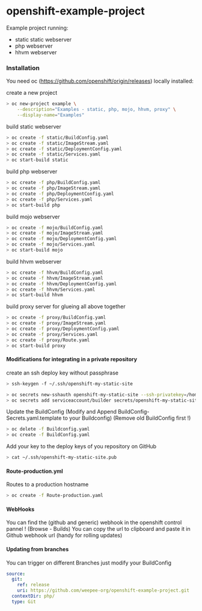 # openshift-example-project

Example project running:
- static static webserver
- php webserver
- hhvm webserver

### Installation

You need oc (https://github.com/openshift/origin/releases) locally installed:

create a new project

```sh
> oc new-project example \
    --description="Examples - static, php, mojo, hhvm, proxy" \
    --display-name="Examples"
```

build static webserver

```sh
> oc create -f static/BuildConfig.yaml
> oc create -f static/ImageStream.yaml
> oc create -f static/DeploymentConfig.yaml
> oc create -f static/Services.yaml
> oc start-build static
```

build php webserver

```sh
> oc create -f php/BuildConfig.yaml
> oc create -f php/ImageStream.yaml
> oc create -f php/DeploymentConfig.yaml
> oc create -f php/Services.yaml
> oc start-build php
```

build mojo webserver

```sh
> oc create -f mojo/BuildConfig.yaml
> oc create -f mojo/ImageStream.yaml
> oc create -f mojo/DeploymentConfig.yaml
> oc create -f mojo/Services.yaml
> oc start-build mojo
```

build hhvm webserver

```sh
> oc create -f hhvm/BuildConfig.yaml
> oc create -f hhvm/ImageStream.yaml
> oc create -f hhvm/DeploymentConfig.yaml
> oc create -f hhvm/Services.yaml
> oc start-build hhvm
```

build proxy server for glueing all above together

```sh
> oc create -f proxy/BuildConfig.yaml
> oc create -f proxy/ImageStream.yaml
> oc create -f proxy/DeploymentConfig.yaml
> oc create -f proxy/Services.yaml
> oc create -f proxy/Route.yaml
> oc start-build proxy
```

#### Modifications for integrating in a private repository

create an ssh deploy key without passphrase
```sh
> ssh-keygen -f ~/.ssh/openshift-my-static-site
```

```sh
> oc secrets new-sshauth openshift-my-static-site --ssh-privatekey=/home/joeri/.ssh/openshift-my-static-site
> oc secrets add serviceaccount/builder secrets/openshift-my-static-site
```

Update the BuildConfig
(Modify and Append BuildConfig-Secrets.yaml.template to your Buildconfig)
(Remove old BuildConfig first !)

```sh
> oc delete -f Buildconfig.yaml
> oc create -f BuildConfig.yaml
```
Add your key to the deploy keys of you repository on GitHub

```sh
> cat ~/.ssh/openshift-my-static-site.pub
```

#### Route-production.yml

Routes to a production hostname

```sh
> oc create -f Route-production.yaml
```

#### WebHooks

You can find the (github and generic) webhook in the openshift control pannel ! (Browse - Builds)
You can copy the url to clipboard and paste it in Github webhook url (handy for rolling updates)

#### Updating from branches

You can trigger on different Branches just modify your BuildConfig

```yaml
source:
  git:
    ref: release
    uri: https://github.com/weepee-org/openshift-example-project.git
  contextDir: php/
  type: Git
```
